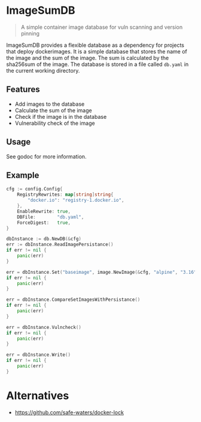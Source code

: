 # ImageSumDB

> A simple container image database for vuln scanning and version pinning

ImageSumDB provides a flexible database as a dependency for projects that deploy dockerimages. It is a simple database that stores the name of the image and the sum of the image. The sum is calculated by the sha256sum of the image. The database is stored in a file called `db.yaml` in the current working directory.

## Features
- Add images to the database
- Calculate the sum of the image
- Check if the image is in the database
- Vulnerability check of the image

## Usage
See godoc for more information.

## Example

```go
cfg := config.Config{
    RegistryRewrites: map[string]string{
        "docker.io": "registry-1.docker.io",
    },
    EnableRewrite: true,
    DBFile:        "db.yaml",
    ForceDigest:   true,
}

dbInstance := db.NewDB(&cfg)
err := dbInstance.ReadImagePersistance()
if err != nil {
    panic(err)
}

err = dbInstance.Set("baseimage", image.NewImage(&cfg, "alpine", "3.16"))
if err != nil {
    panic(err)
}

err = dbInstance.CompareSetImagesWithPersistance()
if err != nil {
    panic(err)
}

err = dbInstance.Vulncheck()
if err != nil {
    panic(err)
}

err = dbInstance.Write()
if err != nil {
    panic(err)
}
```

# Alternatives

- https://github.com/safe-waters/docker-lock

